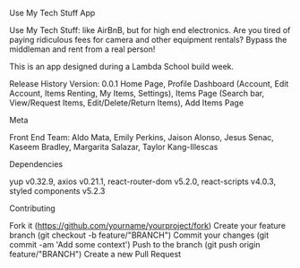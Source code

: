 Use My Tech Stuff App

Use My Tech Stuff: like AirBnB, but for high end electronics. Are you tired of paying ridiculous fees for camera and other equipment rentals? Bypass the middleman and rent from a real person! 

This is an app designed during a Lambda School build week. 

Release History
Version: 0.0.1 
Home Page, Profile Dashboard (Account, Edit Account, Items Renting, My Items, Settings), Items Page (Search bar, View/Request Items, Edit/Delete/Return Items), Add Items Page

Meta

Front End Team: Aldo Mata, Emily Perkins, Jaison Alonso, Jesus Senac, Kaseem Bradley, Margarita Salazar, Taylor Kang-Illescas

Dependencies

yup v0.32.9, axios v0.21.1, react-router-dom v5.2.0, react-scripts v4.0.3, styled components v5.2.3

Contributing

Fork it (https://github.com/yourname/yourproject/fork) Create your feature branch (git checkout -b feature/"BRANCH") Commit your changes (git commit -am 'Add some context') Push to the branch (git push origin feature/"BRANCH") Create a new Pull Request




